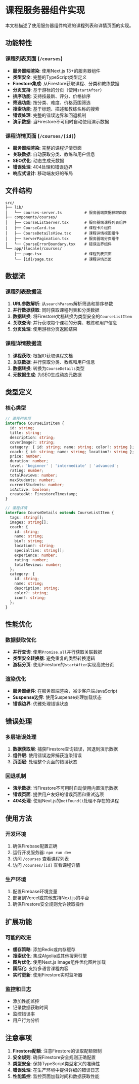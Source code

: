 # 课程服务器组件实现

本文档描述了使用服务器组件构建的课程列表和详情页面的实现。

## 功能特性

### 课程列表页面 (`/courses`)

- **服务器端渲染**: 使用Next.js 13+的服务器组件
- **类型安全**: 完整的TypeScript类型定义
- **Firestore集成**: 从Firestore获取课程、分类和教练数据
- **分页支持**: 基于游标的分页（使用`startAfter`）
- **排序功能**: 支持按最新、评分、价格排序
- **筛选功能**: 按分类、难度、价格范围筛选
- **搜索功能**: 基于标题、描述和教练名称的搜索
- **错误处理**: 完整的错误边界和回退机制
- **演示数据**: 当Firestore不可用时自动使用演示数据

### 课程详情页面 (`/courses/[id]`)

- **服务器端渲染**: 完整的课程详情页面
- **关联数据**: 自动获取分类、教练和用户信息
- **SEO优化**: 动态生成元数据
- **错误处理**: 404处理和错误边界
- **响应式设计**: 移动端友好的布局

## 文件结构

```
src/
├── lib/
│   └── courses-server.ts          # 服务器端数据获取函数
├── components/courses/
│   ├── CourseListServer.tsx       # 服务器端课程列表组件
│   ├── CourseCard.tsx             # 课程卡片组件
│   ├── CourseDetailsView.tsx      # 课程详情视图组件
│   ├── ServerPagination.tsx       # 服务器端分页组件
│   └── CourseErrorBoundary.tsx    # 错误边界组件
└── app/[locale]/courses/
    ├── page.tsx                   # 课程列表页面
    └── [id]/page.tsx              # 课程详情页面
```

## 数据流

### 课程列表数据流

1. **URL参数解析**: 从`searchParams`解析筛选和排序参数
2. **并行数据获取**: 同时获取课程列表和分类数据
3. **数据转换**: 将Firestore文档转换为类型安全的`CourseListItem`
4. **关联查询**: 并行获取每个课程的分类、教练和用户信息
5. **分页处理**: 使用游标分页返回结果

### 课程详情数据流

1. **课程获取**: 根据ID获取课程文档
2. **关联数据**: 并行获取分类、教练和用户信息
3. **数据转换**: 转换为`CourseDetails`类型
4. **元数据生成**: 为SEO生成动态元数据

## 类型定义

### 核心类型

```typescript
// 课程列表项
interface CourseListItem {
  id: string;
  title: string;
  description: string;
  coverImage?: string;
  category: { id: string; name: string; color?: string };
  coach: { id: string; name: string; location?: string };
  price: number;
  duration: number;
  level: 'beginner' | 'intermediate' | 'advanced';
  rating: number;
  totalReviews: number;
  maxStudents: number;
  currentStudents: number;
  isActive: boolean;
  createdAt: FirestoreTimestamp;
}

// 课程详情
interface CourseDetails extends CourseListItem {
  tags: string[];
  images: string[];
  coach: {
    id: string;
    name: string;
    bio?: string;
    location?: string;
    specialties: string[];
    experience: number;
    rating: number;
    totalReviews: number;
  };
  category: {
    id: string;
    name: string;
    description: string;
    color?: string;
    icon?: string;
  };
}
```

## 性能优化

### 数据获取优化

- **并行查询**: 使用`Promise.all`并行获取关联数据
- **类型安全转换器**: 避免重复的类型转换逻辑
- **游标分页**: 使用Firestore的`startAfter`实现高效分页

### 渲染优化

- **服务器组件**: 在服务器端渲染，减少客户端JavaScript
- **Suspense边界**: 使用Suspense处理加载状态
- **错误边界**: 优雅处理错误状态

## 错误处理

### 多层错误处理

1. **数据获取层**: 捕获Firestore查询错误，回退到演示数据
2. **组件层**: 使用错误边界捕获渲染错误
3. **页面层**: 处理整个页面的错误状态

### 回退机制

- **演示数据**: 当Firestore不可用时自动使用内置演示数据
- **错误页面**: 提供用户友好的错误页面和重试选项
- **404处理**: 使用Next.js的`notFound()`处理不存在的课程

## 使用方法

### 开发环境

1. 确保Firebase配置正确
2. 运行开发服务器: `npm run dev`
3. 访问 `/courses` 查看课程列表
4. 访问 `/courses/[id]` 查看课程详情

### 生产环境

1. 配置Firebase环境变量
2. 部署到Vercel或其他支持Next.js的平台
3. 确保Firestore安全规则允许读取操作

## 扩展功能

### 可能的改进

- **缓存策略**: 添加Redis或内存缓存
- **搜索优化**: 集成Algolia或其他搜索引擎
- **图片优化**: 使用Next.js Image组件优化图片加载
- **国际化**: 支持多语言课程内容
- **实时更新**: 使用Firestore实时监听器

### 监控和日志

- 添加性能监控
- 记录数据获取时间
- 监控错误率
- 用户行为分析

## 注意事项

1. **Firestore配额**: 注意Firestore的读取配额限制
2. **安全规则**: 确保Firestore安全规则正确配置
3. **类型安全**: 保持TypeScript类型定义的准确性
4. **错误处理**: 在生产环境中提供详细的错误日志
5. **性能监控**: 监控页面加载时间和数据获取性能
